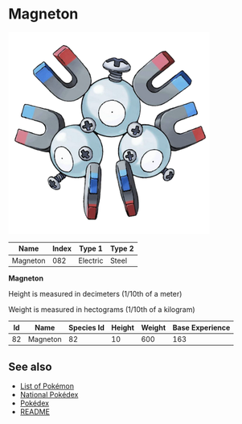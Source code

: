 # Magneton


![Magneton](images/082.png)

| **Name** | **Index** | **Type 1** | **Type 2** |
|----|----|----|----|
| Magneton | 082 | Electric | Steel  |

**Magneton** 


Height is measured in decimeters (1/10th of a meter)

Weight is measured in hectograms (1/10th of a kilogram)

| **Id** | **Name** | **Species Id** | **Height** | **Weight** | **Base Experience** |
|--------|----------|----------------|------------|------------|---------------------|
| 82 | Magneton | 82 | 10 | 600 | 163 |


## See also

- [List of Pokémon](../pokemon.md)
- [National Pokédex](../national_pokedex.md)
- [Pokédex](../pokedex.md)
- [README](../README.md)
